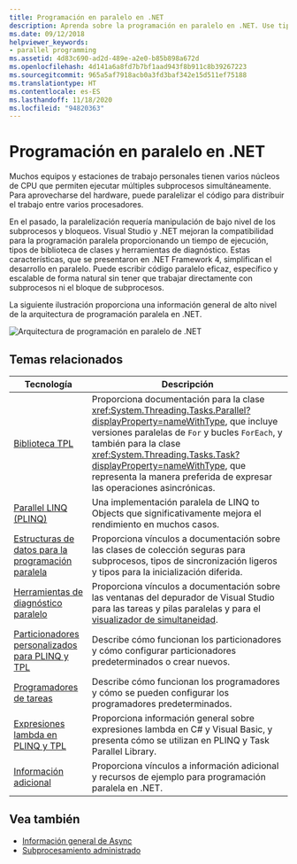 ```yaml
---
title: Programación en paralelo en .NET
description: Aprenda sobre la programación en paralelo en .NET. Use tipos de biblioteca de clases, herramientas de diagnóstico y un entorno de ejecución .NET para simplificar el desarrollo de .NET.
ms.date: 09/12/2018
helpviewer_keywords:
- parallel programming
ms.assetid: 4d83c690-ad2d-489e-a2e0-b85b898a672d
ms.openlocfilehash: 4d141a6a8fd7b7bf1aad943f8b911c8b39267223
ms.sourcegitcommit: 965a5af7918acb0a3fd3baf342e15d511ef75188
ms.translationtype: HT
ms.contentlocale: es-ES
ms.lasthandoff: 11/18/2020
ms.locfileid: "94820363"
---
```

# <a name="parallel-programming-in-net"></a>Programación en paralelo en .NET

Muchos equipos y estaciones de trabajo personales tienen varios núcleos de CPU que permiten ejecutar múltiples subprocesos simultáneamente. Para aprovecharse del hardware, puede paralelizar el código para distribuir el trabajo entre varios procesadores.

En el pasado, la paralelización requería manipulación de bajo nivel de los subprocesos y bloqueos. Visual Studio y .NET mejoran la compatibilidad para la programación paralela proporcionando un tiempo de ejecución, tipos de biblioteca de clases y herramientas de diagnóstico. Estas características, que se presentaron en .NET Framework 4, simplifican el desarrollo en paralelo. Puede escribir código paralelo eficaz, específico y escalable de forma natural sin tener que trabajar directamente con subprocesos ni el bloque de subprocesos.

La siguiente ilustración proporciona una información general de alto nivel de la arquitectura de programación paralela en .NET.

![Arquitectura de programación en paralelo de .NET](./media/tpl-architecture.png)

## <a name="related-topics"></a>Temas relacionados

|Tecnología|Descripción|
|----------------|-----------------|
|[Biblioteca TPL](task-parallel-library-tpl.md)|Proporciona documentación para la clase <xref:System.Threading.Tasks.Parallel?displayProperty=nameWithType>, que incluye versiones paralelas de `For` y bucles `ForEach`, y también para la clase <xref:System.Threading.Tasks.Task?displayProperty=nameWithType>, que representa la manera preferida de expresar las operaciones asincrónicas.|
|[Parallel LINQ (PLINQ)](introduction-to-plinq.md)|Una implementación paralela de LINQ to Objects que significativamente mejora el rendimiento en muchos casos.|
|[Estructuras de datos para la programación paralela](data-structures-for-parallel-programming.md)|Proporciona vínculos a documentación sobre las clases de colección seguras para subprocesos, tipos de sincronización ligeros y tipos para la inicialización diferida.|
|[Herramientas de diagnóstico paralelo](parallel-diagnostic-tools.md)|Proporciona vínculos a documentación sobre las ventanas del depurador de Visual Studio para las tareas y pilas paralelas y para el [visualizador de simultaneidad](/visualstudio/profiling/concurrency-visualizer).|
|[Particionadores personalizados para PLINQ y TPL](custom-partitioners-for-plinq-and-tpl.md)|Describe cómo funcionan los particionadores y cómo configurar particionadores predeterminados o crear nuevos.|
|[Programadores de tareas](xref:System.Threading.Tasks.TaskScheduler)|Describe cómo funcionan los programadores y cómo se pueden configurar los programadores predeterminados.|
|[Expresiones lambda en PLINQ y TPL](lambda-expressions-in-plinq-and-tpl.md)|Proporciona información general sobre expresiones lambda en C# y Visual Basic, y presenta cómo se utilizan en PLINQ y Task Parallel Library.|
|[Información adicional](for-further-reading-parallel-programming.md)|Proporciona vínculos a información adicional y recursos de ejemplo para programación paralela en .NET.|

## <a name="see-also"></a>Vea también

- [Información general de Async](../async.md)
- [Subprocesamiento administrado](../threading/index.md)
